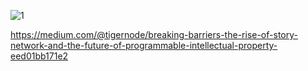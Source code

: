 ![1](https://github.com/user-attachments/assets/4f1c7e96-8e2a-4fcd-a047-3963312167c8)


https://medium.com/@tigernode/breaking-barriers-the-rise-of-story-network-and-the-future-of-programmable-intellectual-property-eed01bb171e2

